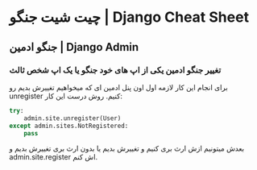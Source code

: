 # چیت شیت جنگو | Django Cheat Sheet

## جنگو ادمین | Django Admin

### تغییر جنگو ادمین یکی از اپ های خود جنگو یا یک اپ شخص ثالث

برای انجام این کار لازمه اول اون پنل ادمین ای که میخواهیم تغییرش بدیم رو unregister کنیم. روش درست این کار:

```python
try:
    admin.site.unregister(User)
except admin.sites.NotRegistered:
    pass
```

بعدش میتونیم ازش ارث بری کنیم و تغییرش بدیم یا بدون ارث بری تغییرش بدیم و admin.site.register اش کنم.

